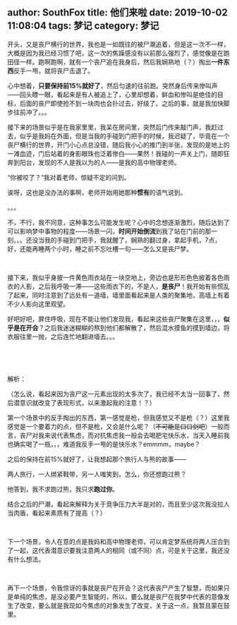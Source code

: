 author: SouthFox
title: 他们来啦
date: 2019-10-02 11:08:04
tags: 梦记
category: 梦记
---

开头，又是丧尸横行的世界，我也是一如既往的被尸潮追着，但是这一次不一样，大概是因为我已经习惯了吧，这一次的焦躁感没有以前那么强烈了，感觉像是在跑田径一样。跑啊跑啊，就有一个丧尸追在我身后，然后我娴熟地（？）掏出<strong>一件东西</strong>反手一甩，就将丧尸击退了。

心中想着，<strong>只要保持前15%就好了</strong>，然后匀速的往前跑。突然身后传来惨叫声——回头瞟一眼，看起来是有人被追上了，心里却想着，鲜血和惨叫是绝佳的目标，后面的丧尸即使抢不到一块肉也会扑过去，好级了。之后的事，就是我加快脚步往前冲了。。。

<!--more-->

接下来的场景似乎是在我家里里，我呆在房间里，突然后门传来敲门声，我赶过去，似乎是我妈在外面，但是当我的手碰到门把手的时候，我迟疑了，毕竟在一个丧尸横行的世界，开门小心点总没错，随后我小心的推门到半张，发现的是地上的一滩血迹，门后站着的身影眼珠也泛着惨白——果然！我碰的一声关上门，随即狂奔到阳台，发现的不人是我以为的人——是我的高中物理老师。

“你被咬了？”我对着老师，惊疑不定的问到。

诶呀，这也是没办法的事啊，老师开始用她那种<strong>惯有</strong>的语气说到。

。。。

不，不行，我不同意，这种事怎么可能发生呢？心中的念想逐渐激烈，随后达到了可以影响梦中事物的程度——场景一闪，<strong>时间开始倒流</strong>到我了站在门前的那一刻。。。还没当我的手碰到门把手，我就醒了，娴熟的翻过身，拿起手机，7点，好，还能再睡两个小时，睡之前不忘吐槽一句——怎么又是丧尸梦。

&nbsp;

接下来，我似乎身披一件黄色雨衣站在一块空地上，旁边也是形形色色披着各色雨衣的人影，之后我呼吸一滞——这些雨衣下的，不是人，<strong>是丧尸</strong>！我开始有些慌乱了起来，同时注意到了远处有一道墙，墙里面看起来是人类的聚集地，高墙上有着不少人影向这里观望。

好吧好吧，屏住呼吸，现在不能让他们发现我，看起来这些丧尸聚集在这里，，，<strong>似乎是在开会</strong>？之后我迷迷糊糊的熬到他们都解散了，然后混水摸鱼的摸到墙边，将衣服往里一抛，之后连忙地翻进墙去。。。

&nbsp;

&nbsp;

解析：

（怎么说，看起来因为丧尸这一元素出现的太多次了，我已经不太当一回事了，然后潜意识就改变了表现形式，以来激起我的注意！？）

第一个场景中的反手掏出的东西，第一感觉是枪，但我感觉又不是枪（？）这里我感觉是一个要着力的点，但不是枪，又会是什么呢？（<del datetime="2019-10-12T03:03:18+00:00">不可能是口口剑吧</del>）一般而言，丧尸对我来说代表焦虑，而对抗焦虑我一般会去喝肥宅快乐水，当天入睡前我也确实喝了一瓶，，，难道我反手一甩的是快乐水？emmmm，maybe？

之后的保持在前15%就好了，让我想起那个旅行人与熊的故事——

两人旅行，一人绑紧鞋带，另一人嗤笑到，怎么，你还想跑过熊？

他答到，我不求跑过熊，我只求<strong>跑过你</strong>。

结合之后的尸潮，看起来解释为关于竞争压力大半是对的，而且至少这次我没拉人当肉盾，看起来素质有了提高（？）

&nbsp;

下一个场景，令人在意的点是我妈和高中物理老师，可以肯定梦系统将两人压合到了一起，这代表潜意识要我注意两人的相同（或不同）点，可是关于这里，我还没有什么想法。

&nbsp;

再下一个场景，令我惊讶的事就是丧尸在开会？这代表丧尸产生了智慧，而如果只是单纯的焦虑，是没必要产生智能的，所以，要么就是丧尸在我梦中代表的意像发生了改变，要么就是我现如今焦虑的对象发生了改变，关于这一点，我暂且蒙在鼓里。